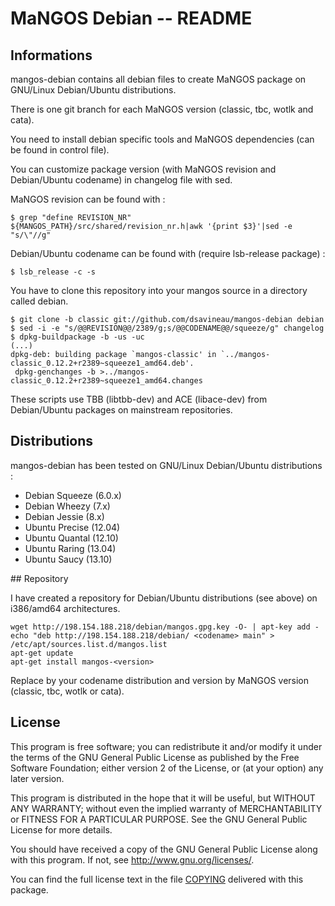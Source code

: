 # MaNGOS Debian -- README

## Informations

mangos-debian contains all debian files to create MaNGOS package on GNU/Linux Debian/Ubuntu distributions.

There is one git branch for each MaNGOS version (classic, tbc, wotlk and cata).

You need to install debian specific tools and MaNGOS dependencies (can be found in control file).

You can customize package version (with MaNGOS revision and Debian/Ubuntu codename) in changelog file with sed.

MaNGOS revision can be found with :

    $ grep "define REVISION_NR" ${MANGOS_PATH}/src/shared/revision_nr.h|awk '{print $3}'|sed -e "s/\"//g"

Debian/Ubuntu codename can be found with (require lsb-release package) :

    $ lsb_release -c -s

You have to clone this repository into your mangos source in a directory called debian. 

    $ git clone -b classic git://github.com/dsavineau/mangos-debian debian
    $ sed -i -e "s/@@REVISION@@/2389/g;s/@@CODENAME@@/squeeze/g" changelog
    $ dpkg-buildpackage -b -us -uc
    (...)
    dpkg-deb: building package `mangos-classic' in `../mangos-classic_0.12.2+r2389~squeeze1_amd64.deb'.
     dpkg-genchanges -b >../mangos-classic_0.12.2+r2389~squeeze1_amd64.changes

These scripts use TBB (libtbb-dev) and ACE (libace-dev) from Debian/Ubuntu packages on mainstream repositories.

## Distributions

mangos-debian has been tested on GNU/Linux Debian/Ubuntu distributions :

* Debian Squeeze (6.0.x)
* Debian Wheezy  (7.x)
* Debian Jessie  (8.x)
* Ubuntu Precise (12.04)
* Ubuntu Quantal (12.10)
* Ubuntu Raring  (13.04)
* Ubuntu Saucy   (13.10)

## Repository

I have created a repository for Debian/Ubuntu distributions (see above) on i386/amd64 architectures.

    wget http://198.154.188.218/debian/mangos.gpg.key -O- | apt-key add -
    echo "deb http://198.154.188.218/debian/ <codename> main" > /etc/apt/sources.list.d/mangos.list
    apt-get update
    apt-get install mangos-<version>

Replace <codename> by your codename distribution and version by MaNGOS version (classic, tbc, wotlk or cata).

## License

  This program is free software; you can redistribute it and/or modify
  it under the terms of the GNU General Public License as published by
  the Free Software Foundation; either version 2 of the License, or
  (at your option) any later version.

  This program is distributed in the hope that it will be useful,
  but WITHOUT ANY WARRANTY; without even the implied warranty of
  MERCHANTABILITY or FITNESS FOR A PARTICULAR PURPOSE.  See the
  GNU General Public License for more details.

  You should have received a copy of the GNU General Public License
  along with this program.  If not, see <http://www.gnu.org/licenses/>.

  You can find the full license text in the file [COPYING](COPYING) delivered with this package.
